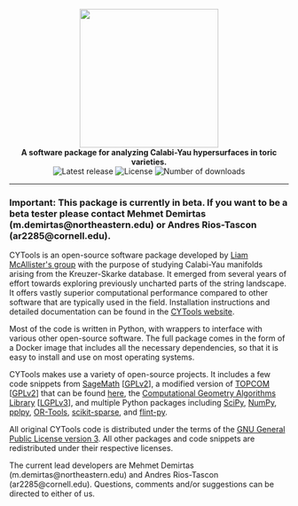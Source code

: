 
<p align="center">
    <img src="https://cytools.liammcallistergroup.com/img/titleimage-circle.svg?sanitize=true" height="250"/><br>
    <b>A software package for analyzing Calabi-Yau hypersurfaces in toric varieties.</b><br>
    <img alt="Latest release" src="https://img.shields.io/github/v/release/liammcallistergroup/cytools">
    <img alt="License" src="https://img.shields.io/github/license/liammcallistergroup/cytools">
    <img alt="Number of downloads" src="https://img.shields.io/github/downloads/liammcallistergroup/cytools/total"/>
</p>

-------------------------------------------------------------------------------

### Important: This package is currently in beta. If you want to be a beta tester please contact Mehmet Demirtas (&#109;&#46;&#100;&#101;&#109;&#105;&#114;&#116;&#97;&#115;&#64;&#110;&#111;&#114;&#116;&#104;&#101;&#97;&#115;&#116;&#101;&#114;&#110;&#46;&#101;&#100;&#117;) or Andres Rios-Tascon (&#97;&#114;&#50;&#50;&#56;&#53;&#64;&#99;&#111;&#114;&#110;&#101;&#108;&#108;&#46;&#101;&#100;&#117;).

CYTools is an open-source software package developed by [Liam McAllister's group](https://liammcallistergroup.com/) with the purpose of studying Calabi-Yau manifolds arising from the Kreuzer-Skarke database. It emerged from several years of effort towards exploring previously uncharted parts of the string landscape. It offers vastly superior computational performance compared to other software that are typically used in the field. Installation instructions and detailed documentation can be found in the [CYTools website](https://cytools.liammcallistergroup.com).

Most of the code is written in Python, with wrappers to interface with various other open-source software. The full package comes in the form of a Docker image that includes all the necessary dependencies, so that it is easy to install and use on most operating systems.

CYTools makes use a variety of open-source projects. It includes a few code snippets from [SageMath](https://www.sagemath.org/) [[GPLv2](http://www.gnu.org/licenses/gpl-2.0.html)], a modified version of [TOPCOM](http://www.rambau.wm.uni-bayreuth.de/TOPCOM/) [[GPLv2](http://www.gnu.org/licenses/gpl-2.0.html)] that can be found [here](https://github.com/LiamMcAllisterGroup/topcom), the [Computational Geometry Algorithms Library](https://www.cgal.org) [[LGPLv3](http://www.gnu.org/licenses/lgpl-3.0.html)], and multiple Python packages including [SciPy](https://www.scipy.org/), [NumPy](https://numpy.org/), [pplpy](https://gitlab.com/videlec/pplpy), [OR-Tools](https://developers.google.com/optimization), [scikit-sparse](https://github.com/scikit-sparse/scikit-sparse), and [flint-py](https://gitlab.com/alisianoi/flint-py).

All original CYTools code is distributed under the terms of the [GNU General Public License version 3](https://www.gnu.org/licenses/gpl-3.0.txt). All other packages and code snippets are redistributed under their respective licenses.

The current lead developers are Mehmet Demirtas (&#109;&#46;&#100;&#101;&#109;&#105;&#114;&#116;&#97;&#115;&#64;&#110;&#111;&#114;&#116;&#104;&#101;&#97;&#115;&#116;&#101;&#114;&#110;&#46;&#101;&#100;&#117;) and Andres Rios-Tascon (&#97;&#114;&#50;&#50;&#56;&#53;&#64;&#99;&#111;&#114;&#110;&#101;&#108;&#108;&#46;&#101;&#100;&#117;). Questions, comments and/or suggestions can be directed to either of us.

